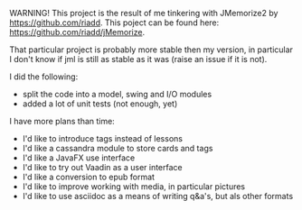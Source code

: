 

WARNING! This project is the result of me tinkering with JMemorize2 by https://github.com/riadd.
This poject can be found here: https://github.com/riadd/jMemorize.

That particular project is probably more stable then my version, in particular I don't know if jml is still as stable
as it was (raise an issue if it is not).

I did the following:
- split the code into a model, swing and I/O modules
- added a lot of unit tests (not enough, yet)

I have more plans than time:
- I'd like to introduce tags instead of lessons
- I'd like a cassandra module to store cards and tags
- I'd like a JavaFX use interface
- I'd like to try out Vaadin as a user interface
- I'd like a conversion to epub format
- I'd like to improve working with media, in particular pictures
- I'd like to use asciidoc as a means of writing q&a's, but als other formats

